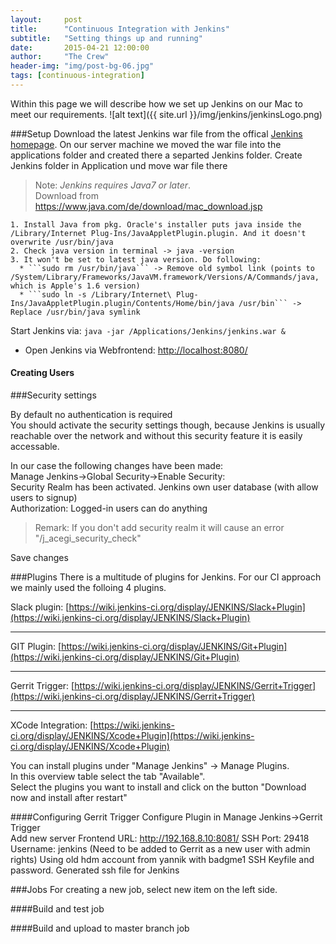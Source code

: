 ```yaml
---
layout:     post
title:      "Continuous Integration with Jenkins"
subtitle:   "Setting things up and running"
date:       2015-04-21 12:00:00
author:     "The Crew"
header-img: "img/post-bg-06.jpg"
tags: [continuous-integration]
---
```


Within this page we will describe how we set up Jenkins on our Mac to meet our requirements. 
![alt text]({{ site.url }}/img/jenkins/jenkinsLogo.png)


###Setup
Download the latest Jenkins war file from the offical [Jenkins homepage](http://jenkins-ci.org/). 
On our server machine we moved the war file into the applications folder and created there a separted Jenkins folder.
Create Jenkins folder in Application und move war file there
> Note: *Jenkins requires Java7 or later*.<br>
Download from https://www.java.com/de/download/mac_download.jsp
	
	1. Install Java from pkg. Oracle's installer puts java inside the /Library/Internet Plug-Ins/JavaAppletPlugin.plugin. And it doesn't overwrite /usr/bin/java
	2. Check java version in terminal -> java -version 
	3. It won't be set to latest java version. Do following:
	  * ```sudo rm /usr/bin/java``` -> Remove old symbol link (points to /System/Library/Frameworks/JavaVM.framework/Versions/A/Commands/java, which is Apple's 1.6 version)
	  * ```sudo ln -s /Library/Internet\ Plug-Ins/JavaAppletPlugin.plugin/Contents/Home/bin/java /usr/bin``` -> Replace /usr/bin/java symlink

Start Jenkins via: ```java -jar /Applications/Jenkins/jenkins.war &```
  * Open Jenkins via Webfrontend: [http://localhost:8080/](http://localhost:8080/)

#### Creating Users



###Security settings

By default no authentication is required<br>
You should activate the security settings though, because Jenkins is usually reachable over the network and without this security feature it is easily accessable.<br>

In our case the following changes have been made:<br>
Manage Jenkins->Global Security->Enable Security: <br>
Security Realm has been activated. Jenkins own user database (with allow users to signup)<br>
Authorization: Logged-in users can do anything<br>
>Remark: If you don't add security realm it will cause an error "/j_acegi_security_check"

Save changes



###Plugins
There is a multitude of plugins for Jenkins. For our CI approach we mainly used the folloing 4 plugins.

Slack plugin: [https://wiki.jenkins-ci.org/display/JENKINS/Slack+Plugin](https://wiki.jenkins-ci.org/display/JENKINS/Slack+Plugin)

***

GIT Plugin: [https://wiki.jenkins-ci.org/display/JENKINS/Git+Plugin](https://wiki.jenkins-ci.org/display/JENKINS/Git+Plugin)

***
Gerrit Trigger: [https://wiki.jenkins-ci.org/display/JENKINS/Gerrit+Trigger](https://wiki.jenkins-ci.org/display/JENKINS/Gerrit+Trigger)


***
XCode Integration: [https://wiki.jenkins-ci.org/display/JENKINS/Xcode+Plugin](https://wiki.jenkins-ci.org/display/JENKINS/Xcode+Plugin)


You can install plugins under "Manage Jenkins" -> Manage Plugins. <br>
In this overview table select the tab "Available". <br>
Select the plugins you want to install and click on the button "Download now and install after restart"

####Configuring Gerrit Trigger
Configure Plugin in Manage Jenkins->Gerrit Trigger<br>
Add new server
Frontend URL: http://192.168.8.10:8081/
SSH Port: 29418
Username: jenkins (Need to be added to Gerrit as a new user with admin rights)
       Using old hdm account from yannik with badgme1
SSH Keyfile and password. Generated ssh file for Jenkins

###Jobs
For creating a new job, select new item on the left side. 

####Build and test job


####Build and upload to master branch job